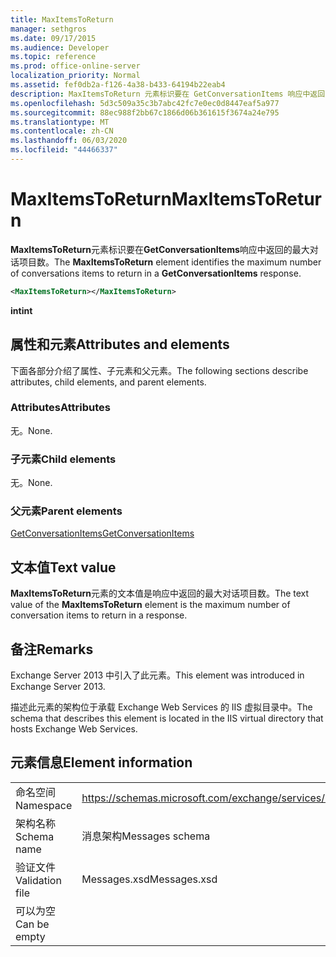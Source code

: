 ```yaml
---
title: MaxItemsToReturn
manager: sethgros
ms.date: 09/17/2015
ms.audience: Developer
ms.topic: reference
ms.prod: office-online-server
localization_priority: Normal
ms.assetid: fef0db2a-f126-4a38-b433-64194b22eab4
description: MaxItemsToReturn 元素标识要在 GetConversationItems 响应中返回的最大对话项目数。
ms.openlocfilehash: 5d3c509a35c3b7abc42fc7e0ec0d8447eaf5a977
ms.sourcegitcommit: 88ec988f2bb67c1866d06b361615f3674a24e795
ms.translationtype: MT
ms.contentlocale: zh-CN
ms.lasthandoff: 06/03/2020
ms.locfileid: "44466337"
---
```

# <a name="maxitemstoreturn"></a><span data-ttu-id="18f71-103">MaxItemsToReturn</span><span class="sxs-lookup"><span data-stu-id="18f71-103">MaxItemsToReturn</span></span>

<span data-ttu-id="18f71-104">**MaxItemsToReturn**元素标识要在**GetConversationItems**响应中返回的最大对话项目数。</span><span class="sxs-lookup"><span data-stu-id="18f71-104">The **MaxItemsToReturn** element identifies the maximum number of conversations items to return in a **GetConversationItems** response.</span></span> 
  
```XML
<MaxItemsToReturn></MaxItemsToReturn>
```

 <span data-ttu-id="18f71-105">**int**</span><span class="sxs-lookup"><span data-stu-id="18f71-105">**int**</span></span>
## <a name="attributes-and-elements"></a><span data-ttu-id="18f71-106">属性和元素</span><span class="sxs-lookup"><span data-stu-id="18f71-106">Attributes and elements</span></span>

<span data-ttu-id="18f71-107">下面各部分介绍了属性、子元素和父元素。</span><span class="sxs-lookup"><span data-stu-id="18f71-107">The following sections describe attributes, child elements, and parent elements.</span></span>
  
### <a name="attributes"></a><span data-ttu-id="18f71-108">Attributes</span><span class="sxs-lookup"><span data-stu-id="18f71-108">Attributes</span></span>

<span data-ttu-id="18f71-109">无。</span><span class="sxs-lookup"><span data-stu-id="18f71-109">None.</span></span>
  
### <a name="child-elements"></a><span data-ttu-id="18f71-110">子元素</span><span class="sxs-lookup"><span data-stu-id="18f71-110">Child elements</span></span>

<span data-ttu-id="18f71-111">无。</span><span class="sxs-lookup"><span data-stu-id="18f71-111">None.</span></span>
  
### <a name="parent-elements"></a><span data-ttu-id="18f71-112">父元素</span><span class="sxs-lookup"><span data-stu-id="18f71-112">Parent elements</span></span>

[<span data-ttu-id="18f71-113">GetConversationItems</span><span class="sxs-lookup"><span data-stu-id="18f71-113">GetConversationItems</span></span>](getconversationitems.md)
  
## <a name="text-value"></a><span data-ttu-id="18f71-114">文本值</span><span class="sxs-lookup"><span data-stu-id="18f71-114">Text value</span></span>

<span data-ttu-id="18f71-115">**MaxItemsToReturn**元素的文本值是响应中返回的最大对话项目数。</span><span class="sxs-lookup"><span data-stu-id="18f71-115">The text value of the **MaxItemsToReturn** element is the maximum number of conversation items to return in a response.</span></span> 
  
## <a name="remarks"></a><span data-ttu-id="18f71-116">备注</span><span class="sxs-lookup"><span data-stu-id="18f71-116">Remarks</span></span>

<span data-ttu-id="18f71-117">Exchange Server 2013 中引入了此元素。</span><span class="sxs-lookup"><span data-stu-id="18f71-117">This element was introduced in Exchange Server 2013.</span></span>
  
<span data-ttu-id="18f71-118">描述此元素的架构位于承载 Exchange Web Services 的 IIS 虚拟目录中。</span><span class="sxs-lookup"><span data-stu-id="18f71-118">The schema that describes this element is located in the IIS virtual directory that hosts Exchange Web Services.</span></span>
  
## <a name="element-information"></a><span data-ttu-id="18f71-119">元素信息</span><span class="sxs-lookup"><span data-stu-id="18f71-119">Element information</span></span>

|||
|:-----|:-----|
|<span data-ttu-id="18f71-120">命名空间</span><span class="sxs-lookup"><span data-stu-id="18f71-120">Namespace</span></span>  <br/> |https://schemas.microsoft.com/exchange/services/2006/messages  <br/> |
|<span data-ttu-id="18f71-121">架构名称</span><span class="sxs-lookup"><span data-stu-id="18f71-121">Schema name</span></span>  <br/> |<span data-ttu-id="18f71-122">消息架构</span><span class="sxs-lookup"><span data-stu-id="18f71-122">Messages schema</span></span>  <br/> |
|<span data-ttu-id="18f71-123">验证文件</span><span class="sxs-lookup"><span data-stu-id="18f71-123">Validation file</span></span>  <br/> |<span data-ttu-id="18f71-124">Messages.xsd</span><span class="sxs-lookup"><span data-stu-id="18f71-124">Messages.xsd</span></span>  <br/> |
|<span data-ttu-id="18f71-125">可以为空</span><span class="sxs-lookup"><span data-stu-id="18f71-125">Can be empty</span></span>  <br/> ||
   

